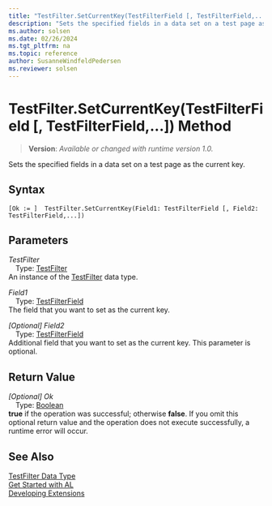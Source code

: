 ```yaml
---
title: "TestFilter.SetCurrentKey(TestFilterField [, TestFilterField,...]) Method"
description: "Sets the specified fields in a data set on a test page as the current key."
ms.author: solsen
ms.date: 02/26/2024
ms.tgt_pltfrm: na
ms.topic: reference
author: SusanneWindfeldPedersen
ms.reviewer: solsen
---
```

[//]: # (START>DO_NOT_EDIT)
[//]: # (IMPORTANT:Do not edit any of the content between here and the END>DO_NOT_EDIT.)
[//]: # (Any modifications should be made in the .xml files in the ModernDev repo.)
# TestFilter.SetCurrentKey(TestFilterField [, TestFilterField,...]) Method
> **Version**: _Available or changed with runtime version 1.0._

Sets the specified fields in a data set on a test page as the current key.


## Syntax
```AL
[Ok := ]  TestFilter.SetCurrentKey(Field1: TestFilterField [, Field2: TestFilterField,...])
```
## Parameters
*TestFilter*  
&emsp;Type: [TestFilter](testfilter-data-type.md)  
An instance of the [TestFilter](testfilter-data-type.md) data type.  

*Field1*  
&emsp;Type: [TestFilterField](../testfilterfield/testfilterfield-data-type.md)  
The field that you want to set as the current key.  

*[Optional] Field2*  
&emsp;Type: [TestFilterField](../testfilterfield/testfilterfield-data-type.md)  
Additional field that you want to set as the current key. This parameter is optional.  


## Return Value
*[Optional] Ok*  
&emsp;Type: [Boolean](../boolean/boolean-data-type.md)  
**true** if the operation was successful; otherwise **false**.   If you omit this optional return value and the operation does not execute successfully, a runtime error will occur.  


[//]: # (IMPORTANT: END>DO_NOT_EDIT)
## See Also
[TestFilter Data Type](testfilter-data-type.md)  
[Get Started with AL](../../devenv-get-started.md)  
[Developing Extensions](../../devenv-dev-overview.md)